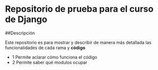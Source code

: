 # Repositorio de prueba para el curso de Django 

##Descripción

Este repositorio es para mostrar y describir de manera más detallada las funcionalidades
de cada rama y **código** 


- 1 Permite aclarar cómo funciona el código
- 2 Permite saber qué modulos ocupar


